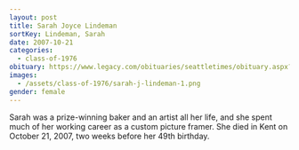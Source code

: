 ```yaml
---
layout: post
title: Sarah Joyce Lindeman
sortKey: Lindeman, Sarah
date: 2007-10-21
categories:
  - class-of-1976
obituary: https://www.legacy.com/obituaries/seattletimes/obituary.aspx?n=Sarah-Lindeman&pid=98783677
images:
  - /assets/class-of-1976/sarah-j-lindeman-1.png
gender: female
---
```

Sarah was a prize-winning baker and an artist all her life, and she spent much of her working career as a custom picture framer. She died in Kent on October 21, 2007, two weeks before her 49th birthday.
